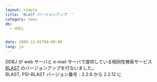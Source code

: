 ```yaml
---
layout: simple
title: 'BLAST バージョンアップ　'
category: news
db:
  - ddbj


date: 2005-11-01T00:00:00
lang: ja
---
```


DDBJ が web サーバと e-mail サーバで提供している相同性検索サービス <a href="http://blast.ddbj.nig.ac.jp/">BLAST</a> のバージョンアップを行ないました。<br>BLAST, PSI-BLAST バージョン番号：2.2.6 から 2.2.12 に
